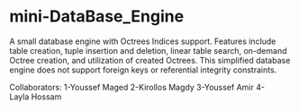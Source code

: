 # mini-DataBase_Engine
A small database engine with Octrees Indices support. Features include table creation, tuple insertion and deletion, linear table search, on-demand Octree creation, and utilization of created Octrees. This simplified database engine does not support foreign keys or referential integrity constraints.

Collaborators: 1-Youssef Maged 2-Kirollos Magdy 3-Youssef Amir 4-Layla Hossam
